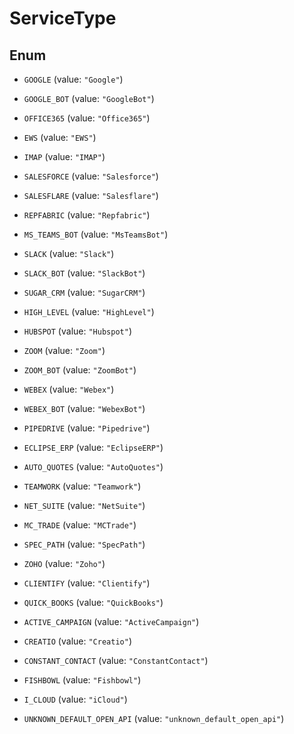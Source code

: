 

# ServiceType

## Enum


* `GOOGLE` (value: `"Google"`)

* `GOOGLE_BOT` (value: `"GoogleBot"`)

* `OFFICE365` (value: `"Office365"`)

* `EWS` (value: `"EWS"`)

* `IMAP` (value: `"IMAP"`)

* `SALESFORCE` (value: `"Salesforce"`)

* `SALESFLARE` (value: `"Salesflare"`)

* `REPFABRIC` (value: `"Repfabric"`)

* `MS_TEAMS_BOT` (value: `"MsTeamsBot"`)

* `SLACK` (value: `"Slack"`)

* `SLACK_BOT` (value: `"SlackBot"`)

* `SUGAR_CRM` (value: `"SugarCRM"`)

* `HIGH_LEVEL` (value: `"HighLevel"`)

* `HUBSPOT` (value: `"Hubspot"`)

* `ZOOM` (value: `"Zoom"`)

* `ZOOM_BOT` (value: `"ZoomBot"`)

* `WEBEX` (value: `"Webex"`)

* `WEBEX_BOT` (value: `"WebexBot"`)

* `PIPEDRIVE` (value: `"Pipedrive"`)

* `ECLIPSE_ERP` (value: `"EclipseERP"`)

* `AUTO_QUOTES` (value: `"AutoQuotes"`)

* `TEAMWORK` (value: `"Teamwork"`)

* `NET_SUITE` (value: `"NetSuite"`)

* `MC_TRADE` (value: `"MCTrade"`)

* `SPEC_PATH` (value: `"SpecPath"`)

* `ZOHO` (value: `"Zoho"`)

* `CLIENTIFY` (value: `"Clientify"`)

* `QUICK_BOOKS` (value: `"QuickBooks"`)

* `ACTIVE_CAMPAIGN` (value: `"ActiveCampaign"`)

* `CREATIO` (value: `"Creatio"`)

* `CONSTANT_CONTACT` (value: `"ConstantContact"`)

* `FISHBOWL` (value: `"Fishbowl"`)

* `I_CLOUD` (value: `"iCloud"`)

* `UNKNOWN_DEFAULT_OPEN_API` (value: `"unknown_default_open_api"`)



